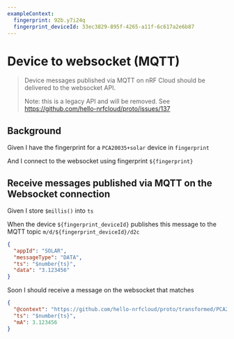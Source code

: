```yaml
---
exampleContext:
  fingerprint: 92b.y7i24q
  fingerprint_deviceId: 33ec3829-895f-4265-a11f-6c617a2e6b87
---
```


# Device to websocket (MQTT)

> Device messages published via MQTT on nRF Cloud should be delivered to the
> websocket API.
>
> Note: this is a legacy API and will be removed. See
> https://github.com/hello-nrfcloud/proto/issues/137

## Background

Given I have the fingerprint for a `PCA20035+solar` device in `fingerprint`

And I connect to the websocket using fingerprint `${fingerprint}`

## Receive messages published via MQTT on the Websocket connection

Given I store `$millis()` into `ts`

When the device `${fingerprint_deviceId}` publishes this message to the MQTT
topic `m/d/${fingerprint_deviceId}/d2c`

```json
{
  "appId": "SOLAR",
  "messageType": "DATA",
  "ts": "$number{ts}",
  "data": "3.123456"
}
```

Soon I should receive a message on the websocket that matches

```json
{
  "@context": "https://github.com/hello-nrfcloud/proto/transformed/PCA20035%2Bsolar/gain",
  "ts": "$number{ts}",
  "mA": 3.123456
}
```
